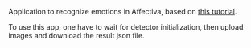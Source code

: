 Application to recognize emotions in Affectiva, based on [this tutorial](http://jinhyuncheong.com/jekyll/update/2018/03/03/Tutorial_extract_fex_using_affectiva.html).

To use this app, one have to wait for detector initialization, then upload images and download the result json file.
